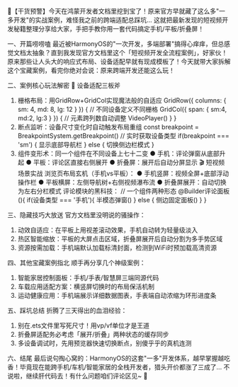 🌟【干货预警】今天在鸿蒙开发者文档里挖到宝了！原来官方早就藏了这么多"一多开发"的实战案例，难怪我之前的跨端适配总踩坑... 这就把最新发现的短视频开发秘籍整理分享给大家，手把手教你用一套代码搞定手机/平板/折叠屏！

一、开篇唠唠嗑
最近被HarmonyOS的"一次开发，多端部署"搞得心痒痒，但总感觉文档太抽象？直到我发现官方文档里这个「短视频开发全流程案例」，好家伙！原来那些让人头大的响应式布局、设备适配早就有现成模板了！今天就带大家拆解这个宝藏案例，看完你绝对会说：原来跨端开发还能这么玩！

二、案例核心玩法解密
📱 设备适配三板斧
1. 栅格布局：用GridRow+GridCol实现魔法般的自适应
GridRow({ columns: { sm: 4, md: 8, lg: 12 } }) { // 不同设备定义不同栅格
  GridCol({ span: { sm:4, md:2, lg:3 } }) { // 元素跨列数自动调整
    VideoPlayer()
  }
}
1. 断点监听：设备尺寸变化时自动触发布局重组
const breakpoint = BreakpointSystem.getBreakpoint() // 实时获取设备类型
if(breakpoint === 'sm') { 
  显示底部导航栏 
} else {
  切换侧边栏模式
}
1. 组件变形术：同一个组件在不同设备上七十二变
● 手机：评论弹窗从底部升起
● 平板：评论区直接右侧展开
● 折叠屏：展开后自动分屏显示
🎬 短视频场景实战
浏览页布局玄机（手机vs平板）：
● 手机竖屏：视频全屏+底部浮动操作栏
● 平板横屏：左侧导航树+右侧视频瀑布流
● 折叠屏展开：自动切换为左右分栏模式
评论模块的黑科技：
// 一个组件两种形态
@Builder评论面板(){
  if(设备类型 === '手机'){
    半模态弹窗()
  } else {
    侧边固定面板()
  }
}

三、隐藏技巧大放送
官方文档里没明说的骚操作：
1. 动效自适应：在平板上用视差滚动效果，手机自动转为轻量级淡入
2. 热区智能缩放：平板的大屏点击区域，折叠屏展开后自动分割为多手势区域
3. 资源按需加载：手机端默认加载标清封面，检测到WiFi时预加载高清资源

四、其他宝藏案例指北
顺手再分享几个神级案例：
1. 智能家居控制面板：手机/手表/智慧屏三端同源代码
2. 车载应用适配方案：横竖屏切换时的布局保活机制
3. 运动健康应用：手机端展示详细数据图表，手表端自动浓缩为环形进度条

五、踩坑总结
折腾了三天得出的血泪经验：
1. 别在.ets文件里写死尺寸！用vp/vf单位才是王道
2. 折叠屏适配务必考虑「展开/折叠」两种状态的缓存同步
3. 多设备调试时，先用预览器快速切换断点，别傻乎乎的真机连测

六、结尾
最后说句掏心窝的：HarmonyOS的这套"一多"开发体系，越早掌握越吃香！毕竟现在能跨手机/车机/智能家居的全栈开发者，猎头开价都涨了三成了... 不说啦，继续肝代码去！有什么问题咱们评论区见~ 💪